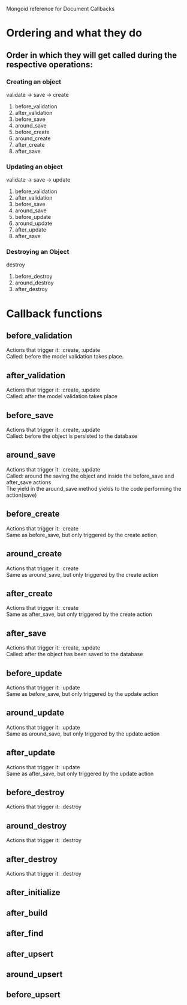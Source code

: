 Mongoid reference for Document Callbacks

# Ordering and what they do
## Order in which they will get called during the respective operations: 
### Creating an object 
validate -> save -> create

1. before_validation 
2. after_validation
3. before_save
4. around_save
5. before_create
6. around_create
7. after_create
8. after_save

### Updating an object 
validate -> save -> update

1. before_validation
2. after_validation
3. before_save
4. around_save
5. before_update
6. around_update
7. after_update
8. after_save

### Destroying an Object 

destroy 

1. before_destroy
2. around_destroy
3. after_destroy

# Callback functions

## before_validation 
Actions that trigger it: :create, :update<br/>
Called: before the model validation takes place. 

## after_validation
Actions that trigger it: :create, :update<br/>
Called: after the model validation takes place

## before_save 
Actions that trigger it: :create, :update<br/>
Called: before the object is persisted to the database 

## around_save 
Actions that trigger it: :create, :update<br/>
Called: around the saving the object and inside the before_save and after_save actions<br/>
The yield in the around_save method yields to the code performing the action(save) 

## before_create
Actions that trigger it: :create<br/>
Same as before_save, but only triggered by the create action  

## around_create 
Actions that trigger it: :create <br/>
Same as around_save, but only triggered by the create action

## after_create 
Actions that trigger it: :create<br/>
Same as after_save, but only triggered by the create action 

## after_save
Actions that trigger it: :create, :update <br/>
Called: after the object has been saved to the database 

## before_update 
Actions that trigger it: :update<br/>
Same as before_save, but only triggered by the update action  

## around_update 
Actions that trigger it: :update<br/>
Same as around_save, but only triggered by the update action  

## after_update 
Actions that trigger it: :update<br/>
Same as after_save, but only triggered by the update action  

## before_destroy 
Actions that trigger it: :destroy

## around_destroy 
Actions that trigger it: :destroy

## after_destroy
Actions that trigger it: :destroy

## after_initialize 

## after_build

## after_find

## after_upsert 
## around_upsert
## before_upsert  




















































